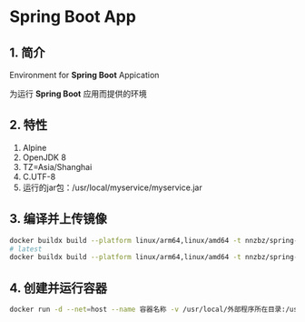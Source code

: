# Spring Boot App

## 1. 简介

Environment for **Spring Boot** Appication

为运行 **Spring Boot** 应用而提供的环境

## 2. 特性

1. Alpine
2. OpenJDK 8
3. TZ=Asia/Shanghai
4. C.UTF-8
5. 运行的jar包：/usr/local/myservice/myservice.jar

## 3. 编译并上传镜像

```sh
docker buildx build --platform linux/arm64,linux/amd64 -t nnzbz/spring-boot-app:1.0.6 . --push
# latest
docker buildx build --platform linux/arm64,linux/amd64 -t nnzbz/spring-boot-app:latest . --push
```

## 4. 创建并运行容器

```sh
docker run -d --net=host --name 容器名称 -v /usr/local/外部程序所在目录:/usr/local/myservice --restart=always nnzbz/spring-boot-app
```
